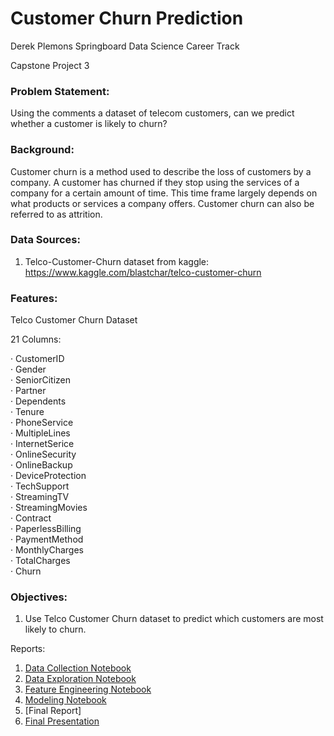 # Customer Churn Prediction

Derek Plemons
Springboard Data Science Career Track

Capstone Project 3

### Problem Statement:

Using the comments a dataset of telecom customers, can we predict whether a customer is likely to churn?

### Background:

Customer churn is a method used to describe the loss of customers by a company. A customer has churned if they stop using the services of a company for a certain amount of time. This time frame largely depends on what products or services a company offers. Customer churn can also be referred to as attrition.

### Data Sources:

1. Telco-Customer-Churn dataset from kaggle: https://www.kaggle.com/blastchar/telco-customer-churn

### Features:

Telco Customer Churn Dataset

21 Columns:

· CustomerID    
· Gender    
· SeniorCitizen     
· Partner     
· Dependents     
· Tenure     
· PhoneService     
· MultipleLines     
· InternetSerice    
· OnlineSecurity    
· OnlineBackup     
· DeviceProtection       
· TechSupport     
· StreamingTV      
· StreamingMovies    
· Contract       
· PaperlessBilling      
· PaymentMethod      
· MonthlyCharges     
· TotalCharges     
· Churn      


 
### Objectives:

1. Use Telco Customer Churn dataset to predict which customers are most likely to churn.

Reports:

1. [Data Collection Notebook](https://github.com/dplem/Predicting-Customer-Churn/blob/main/Notebooks/1%20-%20Data%20Wrangling.ipynb)
2. [Data Exploration Notebook](https://github.com/dplem/Predicting-Customer-Churn/blob/main/Notebooks/2%20-%20Exploratory%20Analysis.ipynb)
3. [Feature Engineering Notebook](https://github.com/dplem/Predicting-Customer-Churn/blob/main/Notebooks/3%20-%20Feature%20Engineering.ipynb)
4. [Modeling Notebook](https://github.com/dplem/Predicting-Customer-Churn/blob/main/Notebooks/4%20-%20Modeling%20with%20Pycaret.ipynb)
5. [Final Report]
6. [Final Presentation](https://github.com/dplem/Predicting-Customer-Churn/blob/main/Reports/Customer%20Churn%20Prediction%20Presentation.pdf)
